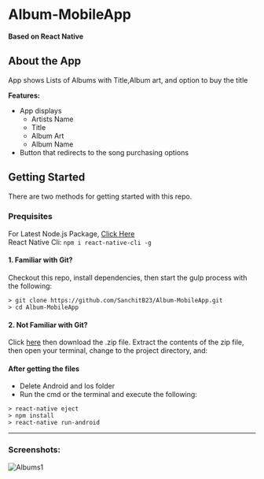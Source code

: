 # Album-MobileApp

**Based on React Native**

## About the App

App shows Lists of Albums with Title,Album art, and option to buy the title

**Features:**
  - App displays
    - Artists Name
    - Title
    - Album Art
    - Album Name
  - Button that redirects to the song purchasing options
  
## Getting Started

There are two methods for getting started with this repo.

### Prequisites

For Latest Node.js Package, [Click Here](https://nodejs.org/en/)  
React Native Cli: `npm i react-native-cli -g`

#### 1. Familiar with Git?
Checkout this repo, install dependencies, then start the gulp process with the following:

```
> git clone https://github.com/SanchitB23/Album-MobileApp.git
> cd Album-MobileApp
```

#### 2. Not Familiar with Git?
Click [here](https://github.com/SanchitB23/Blog/archive/master.zip) then download the .zip file.  Extract the contents of the zip file, then open your terminal, change to the project directory, and:

#### After getting the files 
  * Delete Android and Ios folder
  * Run the cmd or the terminal and execute the following:
  
```
> react-native eject
> npm install
> react-native run-android
```

---

### Screenshots:
![Albums1](http://oi63.tinypic.com/2qxu8w8.jpg)
